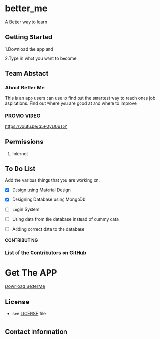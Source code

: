 # better_me

A Better way to learn

## Getting Started
1.Download the app and

2.Type in what you want to become

## Team Abstact

### About Better Me
This is an app users can use to find out the smartest way to reach ones job aspirations. Find out where you are good at and where to improve

### PROMO VIDEO
https://youtu.be/q5FOyU0uToY 

## Permissions

1. Internet
 


## To Do List

Add the various things that you are working on.  
- [x] Design using Material Design
- [x] Designing Database using MongoDb
- [ ] Login System
- [ ] Using data from the database instead of dummy data
- [ ] Adding correct data to the database




#### CONTRIBUTING

### List of the Contributors on GitHub


# Get The APP
[Download BetterMe](https://github.com/PalmCivetMenace/better_me/blob/master/build/app/outputs/apk/app.apk)


## License 
* see [LICENSE](https://github.com/JobGetabu/Darasa-IEEEMadC/blob/master/LICENSE) file


#



## Contact information



